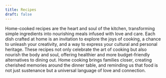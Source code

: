 ```yaml
---
title: Recipes
draft: false
---
```


Home-cooked recipes are the heart and soul of the kitchen, transforming simple ingredients into nourishing meals infused with love and care. Each dish crafted at home is an invitation to explore the joys of cooking, a chance to unleash your creativity, and a way to express your cultural and personal heritage. These recipes not only celebrate the art of cooking but also nourish the body and soul, offering healthier and more budget-friendly alternatives to dining out. Home cooking brings families closer, creating cherished memories around the dinner table, and reminding us that food is not just sustenance but a universal language of love and connection.
